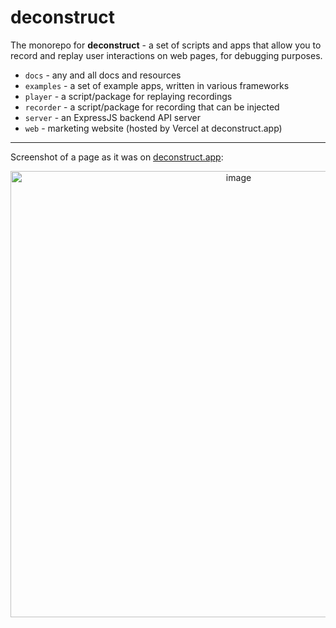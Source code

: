 # deconstruct

The monorepo for **deconstruct** - a set of scripts and apps that allow you to record and replay user interactions on web pages, for debugging purposes.

- `docs` - any and all docs and resources
- `examples` - a set of example apps, written in various frameworks
- `player` - a script/package for replaying recordings
- `recorder` - a script/package for recording that can be injected
- `server` - an ExpressJS backend API server
- `web` - marketing website (hosted by Vercel at deconstruct.app)

---

Screenshot of a page as it was on [deconstruct.app]():

<p align="center">
  <img width="714" alt="image" src="https://user-images.githubusercontent.com/1355455/164188518-6c9903b4-fe0e-41f3-870b-0867286bb7e5.png">
</p>
